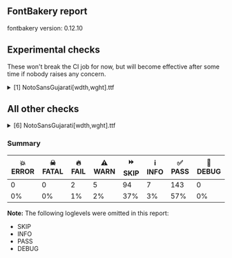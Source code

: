 ## FontBakery report

fontbakery version: 0.12.10



## Experimental checks

These won't break the CI job for now, but will become effective after some time if nobody raises any concern.


<details><summary>[1] NotoSansGujarati[wdth,wght].ttf</summary>
<div>
<details>
    <summary>🔥 <b>FAIL</b> Checking that the typoAscender exceeds the yMax of the /Agrave. <a href="https://fontbakery.readthedocs.io/en/stable/fontbakery/checks/universal.metrics.html#"></a></summary>
    <div>







* 🔥 **FAIL** <p>OS/2.sTypoAscender value should be greater than 944, but got 896 instead</p>
 [code: typoAscender]



</div>
</details>
</div>
</details>




## All other checks



<details><summary>[6] NotoSansGujarati[wdth,wght].ttf</summary>
<div>
<details>
    <summary>🔥 <b>FAIL</b> Check for presence of an ARTICLE.en_us.html file <a href="https://fontbakery.readthedocs.io/en/stable/fontbakery/checks/googlefonts.description.html#"></a></summary>
    <div>







* 🔥 **FAIL** <p>This is a Noto font but it lacks an ARTICLE.en_us.html file.</p>
 [code: missing-article]



* 🔥 **FAIL** <p>This is a Noto font but it lacks a DESCRIPTION.en_us.html file.</p>
 [code: missing-description]



</div>
</details>

<details>
    <summary>⚠️ <b>WARN</b> Check font contains no unreachable glyphs <a href="https://fontbakery.readthedocs.io/en/stable/fontbakery/checks/universal.glyphset.html#"></a></summary>
    <div>







* ⚠️ **WARN** <p>The following glyphs could not be reached by codepoint or substitution rules:</p>
<pre><code>- charanuktaprehalfUIgujr

- charaprehalfUIgujr

- daraprehalfUIgujr

- ddaranuktaprehalfUIgujr

- ddaraprehalfUIgujr

- ddharanuktaprehalfUIgujr

- ddharaprehalfUIgujr

- llvocalicvowelsignlowgujr

- lvocalicvowelsignlowgujr

- ngaranuktaprehalfUIgujr

- ngaraprehalfUIgujr

- phanuktasquishaltgujr

- phanuktauuvowelgujr

- phanuktauvowelgujr

- pharanuktassquishaltgujr

- pharanuktauuvowelgujr

- pharanuktauvowelgujr

- pharasquishaltgujr

- phasquishaltgujr

- raragujr

- raranuktaprehalfUIgujr

- raraprehalfUIgujr

- raraprehalfgujr

- rrvocalicvowelsignlowgujr

- rvocalicvattugujr

- ttaranuktaprehalfUIgujr

- ttaraprehalfUIgujr

- ttharanuktaprehalfUIgujr

- ttharaprehalfUIgujr

- uuvattugujr

- uuvowelsigngujr.alt

- uvattugujr

- uvowelsigngujr.alt

- viramavattugujr
</code></pre>
 [code: unreachable-glyphs]



</div>
</details>

<details>
    <summary>⚠️ <b>WARN</b> Validate size, and resolution of article images, and ensure article page has minimum length and includes visual assets. <a href="https://fontbakery.readthedocs.io/en/stable/fontbakery/checks/googlefonts.article.html#"></a></summary>
    <div>







* ⚠️ **WARN** <p>Family metadata at fonts/NotoSansGujarati/googlefonts/variable-ttf does not have an article.</p>
 [code: lacks-article]



</div>
</details>

<details>
    <summary>⚠️ <b>WARN</b> Check for codepoints not covered by METADATA subsets. <a href="https://fontbakery.readthedocs.io/en/stable/fontbakery/checks/googlefonts.subsets.html#"></a></summary>
    <div>







* ⚠️ **WARN** <p>The following codepoints supported by the font are not covered by
any subsets defined in the font's metadata file, and will never
be served. You can solve this by either manually adding additional
subset declarations to METADATA.pb, or by editing the glyphset
definitions.</p>
<ul>
<li>U+02D8 BREVE: try adding one of: canadian-aboriginal, yi</li>
<li>U+02D9 DOT ABOVE: try adding one of: canadian-aboriginal, yi</li>
<li>U+02DB OGONEK: try adding one of: canadian-aboriginal, yi</li>
<li>U+0302 COMBINING CIRCUMFLEX ACCENT: try adding one of: cherokee, tifinagh, math, coptic</li>
<li>U+0306 COMBINING BREVE: try adding one of: tifinagh, old-permic</li>
<li>U+0307 COMBINING DOT ABOVE: try adding one of: math, syriac, todhri, hebrew, coptic, tifinagh, duployan, old-permic, tai-le, canadian-aboriginal, malayalam</li>
<li>U+030A COMBINING RING ABOVE: try adding one of: syriac, duployan</li>
<li>U+030B COMBINING DOUBLE ACUTE ACCENT: try adding one of: cherokee, osage</li>
<li>U+030C COMBINING CARON: try adding one of: cherokee, tai-le</li>
<li>U+0326 COMBINING COMMA BELOW: try adding math</li>
<li>U+0327 COMBINING CEDILLA: try adding math</li>
<li>U+0328 COMBINING OGONEK: not included in any glyphset definition</li>
<li>U+2010 HYPHEN: try adding one of: sora-sompeng, syloti-nagri, yi, armenian, kayah-li, hebrew, coptic, lisu, sundanese, kaithi, arabic, cham, kharoshthi</li>
</ul>
<p>Or you can add the above codepoints to one of the subsets supported by the font: <code>gujarati</code>, <code>latin</code>, <code>latin-ext</code></p>
 [code: unreachable-subsetting]



</div>
</details>

<details>
    <summary>⚠️ <b>WARN</b> Ensure soft_dotted characters lose their dot when combined with marks that replace the dot. <a href="https://fontbakery.readthedocs.io/en/stable/fontbakery/checks/shaping.html#"></a></summary>
    <div>







* ⚠️ **WARN** <p>The dot of soft dotted characters used in orthographies <em>must</em> disappear in the following strings: į̀ į́ į̂ į̃ į̄ į̌</p>
<p>The dot of soft dotted characters <em>should</em> disappear in other cases, for example: į̆ į̇ į̈ į̊ į̋ į̦̀ į̦́ į̦̂ į̦̃ į̦̄ į̦̆ į̦̇ į̦̈ į̦̊ į̦̋ į̦̌ į̧̀ į̧́ į̧̂ į̧̃</p>
<p>Your font fully covers the following languages that require the soft-dotted feature: Dutch (Latn, 31,709,104 speakers), Lithuanian (Latn, 2,357,094 speakers).</p>
<p>Your font does <em>not</em> cover the following languages that require the soft-dotted feature: Ejagham (Latn, 120,000 speakers), Dii (Latn, 71,000 speakers), Mundani (Latn, 34,000 speakers), Kpelle, Guinea (Latn, 622,000 speakers), Aghem (Latn, 38,843 speakers), Nateni (Latn, 100,000 speakers), Bafut (Latn, 158,146 speakers), Heiltsuk (Latn, 300 speakers), Ukrainian (Cyrl, 29,273,587 speakers), Yala (Latn, 200,000 speakers), Basaa (Latn, 332,940 speakers), Ebira (Latn, 2,200,000 speakers), Zapotec (Latn, 490,000 speakers), South Central Banda (Latn, 244,000 speakers), Bete-Bendi (Latn, 100,000 speakers), Ma’di (Latn, 584,000 speakers), Avokaya (Latn, 100,000 speakers), Southern Kisi (Latn, 360,000 speakers), Teke-Ebo (Latn, 260,000 speakers), Gulay (Latn, 250,478 speakers), Ijo, Southeast (Latn, 2,471,000 speakers), Makaa (Latn, 221,000 speakers), Mfumte (Latn, 79,000 speakers), Vute (Latn, 21,000 speakers), Ekpeye (Latn, 226,000 speakers), Nzakara (Latn, 50,000 speakers), Han (Latn, 6 speakers), Navajo (Latn, 166,319 speakers), Dan (Latn, 1,099,244 speakers), Sar (Latn, 500,000 speakers), Cicipu (Latn, 44,000 speakers), Kaska (Latn, 125 speakers), Fur (Latn, 1,230,163 speakers), Lugbara (Latn, 2,200,000 speakers), Kom (Latn, 360,685 speakers), Igbo (Latn, 27,823,640 speakers), Koonzime (Latn, 40,000 speakers), Belarusian (Cyrl, 10,064,517 speakers), Mango (Latn, 77,000 speakers), Ngbaka (Latn, 1,020,000 speakers).</p>
 [code: soft-dotted]



</div>
</details>

<details>
    <summary>⚠️ <b>WARN</b> Ensure fonts have ScriptLangTags declared on the 'meta' table. <a href="https://fontbakery.readthedocs.io/en/stable/fontbakery/checks/googlefonts.meta.html#"></a></summary>
    <div>







* ⚠️ **WARN** <p>This font file does not have a 'meta' table.</p>
 [code: lacks-meta-table]



</div>
</details>
</div>
</details>




### Summary

| 💥 ERROR | ☠ FATAL | 🔥 FAIL | ⚠️ WARN | ⏩ SKIP | ℹ️ INFO | ✅ PASS | 🔎 DEBUG | 
| ---|---|---|---|---|---|---|---|
| 0 | 0 | 2 | 5 | 94 | 7 | 143 | 0 | 
| 0% | 0% | 1% | 2% | 37% | 3% | 57% | 0% | 



**Note:** The following loglevels were omitted in this report:


* SKIP
* INFO
* PASS
* DEBUG

